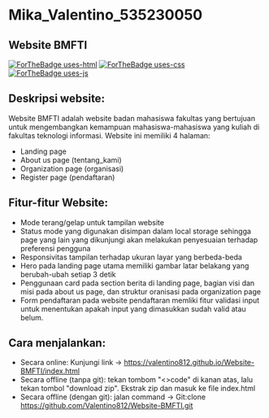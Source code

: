 # Mika_Valentino_535230050
## Website BMFTI

[![ForTheBadge uses-html](http://ForTheBadge.com/images/badges/uses-html.svg)](http://ForTheBadge.com) 
[![ForTheBadge uses-css](http://ForTheBadge.com/images/badges/uses-css.svg)](http://ForTheBadge.com)
[![ForTheBadge uses-js](http://ForTheBadge.com/images/badges/uses-js.svg)](http://ForTheBadge.com)

## Deskripsi website:
Website BMFTI adalah website badan mahasiswa fakultas yang bertujuan untuk mengembangkan kemampuan mahasiswa-mahasiswa yang kuliah di fakultas teknologi informasi. Website ini memiliki 4 halaman: 
- Landing page
- About us page (tentang_kami)
- Organization page (organisasi)
- Register page (pendaftaran)

## Fitur-fitur Website:

- Mode terang/gelap untuk tampilan website 
- Status mode yang digunakan disimpan dalam local storage sehingga page yang lain yang dikunjungi akan melakukan penyesuaian terhadap preferensi pengguna
- Responsivitas tampilan terhadap ukuran layar yang berbeda-beda
- Hero pada landing page utama memiliki gambar latar belakang yang berubah-ubah setiap 3 detik
- Penggunaan card pada section berita di landing page, bagian visi dan misi pada about us page, dan struktur oranisasi pada organization page
- Form pendaftaran pada website pendaftaran memliki fitur validasi input untuk menentukan apakah input yang dimasukkan sudah valid atau belum.

## Cara menjalankan:
- Secara online: Kunjungi link -> https://valentino812.github.io/Website-BMFTI/index.html
- Secara offline (tanpa git): tekan tombom "<>code" di kanan atas, lalu tekan tombol "download zip". Ekstrak zip dan masuk ke file index.html
- Secara offline (dengan git): jalan command -> Git:clone https://github.com/Valentino812/Website-BMFTI.git